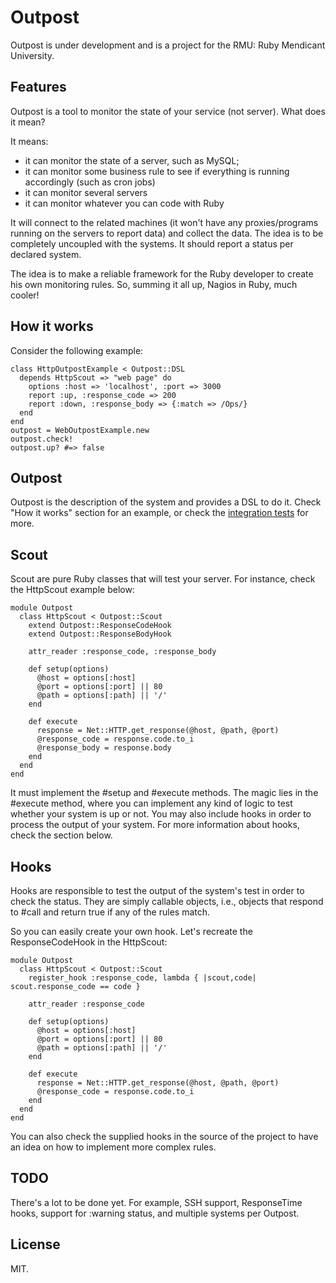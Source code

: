 # Outpost

Outpost is under development and is a project for the RMU: Ruby Mendicant
University.

## Features

Outpost is a tool to monitor the state of your service (not server). What does it mean?

It means:

* it can monitor the state of a server, such as MySQL;
* it can monitor some business rule to see if everything is running accordingly (such as cron jobs)
* it can monitor several servers
* it can monitor whatever you can code with Ruby

It will connect to the related machines (it won't have any proxies/programs running on the servers to
report data) and collect the data. The idea is to be completely uncoupled with the systems.
It should report a status per declared system.

The idea is to make a reliable framework for the Ruby developer to create his own monitoring rules.
So, summing it all up, Nagios in Ruby, much cooler!

## How it works

Consider the following example:

    class HttpOutpostExample < Outpost::DSL
      depends HttpScout => "web page" do
        options :host => 'localhost', :port => 3000
        report :up, :response_code => 200
        report :down, :response_body => {:match => /Ops/}
      end
    end
    outpost = WebOutpostExample.new
    outpost.check!
    outpost.up? #=> false


## Outpost

Outpost is the description of the system and provides a DSL to do it. 
Check "How it works" section for an example, or check the [integration tests](https://github.com/vinibaggio/outpost/blob/master/test/integration/basic_dsl_test.rb)
for more.

## Scout

Scout are pure Ruby classes that will test your server. For instance, check the
HttpScout example below:

    module Outpost
      class HttpScout < Outpost::Scout
        extend Outpost::ResponseCodeHook
        extend Outpost::ResponseBodyHook

        attr_reader :response_code, :response_body

        def setup(options)
          @host = options[:host]
          @port = options[:port] || 80
          @path = options[:path] || '/'
        end

        def execute
          response = Net::HTTP.get_response(@host, @path, @port)
          @response_code = response.code.to_i
          @response_body = response.body
        end
      end
    end

It must implement the #setup and #execute methods. The magic lies in the #execute
method, where you can implement any kind of logic to test whether your system is up
or not. You may also include hooks in order to process the output of your system.
For more information about hooks, check the section below.

## Hooks

Hooks are responsible to test the output of the system's test in order to check
the status. They are simply callable objects, i.e., objects that respond to #call
and return true if any of the rules match.

So you can easily create your own hook. Let's recreate the ResponseCodeHook in
the HttpScout:

    module Outpost
      class HttpScout < Outpost::Scout
        register_hook :response_code, lambda { |scout,code| scout.response_code == code }

        attr_reader :response_code

        def setup(options)
          @host = options[:host]
          @port = options[:port] || 80
          @path = options[:path] || '/'
        end

        def execute
          response = Net::HTTP.get_response(@host, @path, @port)
          @response_code = response.code.to_i
        end
      end
    end

You can also check the supplied hooks in the source of the project to have
an idea on how to implement more complex rules.

## TODO

There's a lot to be done yet. For example, SSH support, ResponseTime hooks,
support for :warning status, and multiple systems per Outpost.

## License

MIT.
